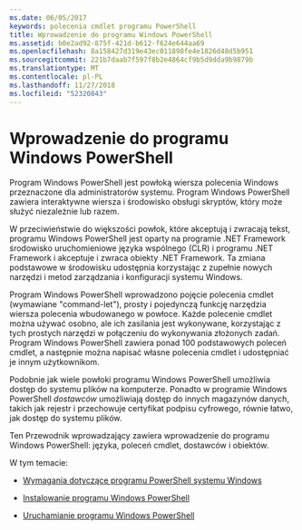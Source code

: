 ```yaml
---
ms.date: 06/05/2017
keywords: polecenia cmdlet programu PowerShell
title: Wprowadzenie do programu Windows PowerShell
ms.assetid: b0e2ad92-875f-421d-b612-f624e644aa69
ms.openlocfilehash: 8a158427d319e43ec011898fe4e1826d48d5b951
ms.sourcegitcommit: 221b7daab7f597f8b2e4864cf9b5d9dda9b9879b
ms.translationtype: MT
ms.contentlocale: pl-PL
ms.lasthandoff: 11/27/2018
ms.locfileid: "52320843"
---
```

# <a name="getting-started-with-windows-powershell"></a>Wprowadzenie do programu Windows PowerShell
Program Windows PowerShell jest powłoką wiersza polecenia Windows przeznaczone dla administratorów systemu. Program Windows PowerShell zawiera interaktywne wiersza i środowisko obsługi skryptów, który może służyć niezależnie lub razem.

W przeciwieństwie do większości powłok, które akceptują i zwracają tekst, programu Windows PowerShell jest oparty na programie .NET Framework środowisko uruchomieniowe języka wspólnego (CLR) i programu .NET Framework i akceptuje i zwraca obiekty .NET Framework. Ta zmiana podstawowe w środowisku udostępnia korzystając z zupełnie nowych narzędzi i metod zarządzania i konfiguracji systemu Windows.

Program Windows PowerShell wprowadzono pojęcie polecenia cmdlet (wymawiane "command-let"), prosty i pojedynczą funkcję narzędzia wiersza polecenia wbudowanego w powłoce. Każde polecenie cmdlet można używać osobno, ale ich zasilania jest wykonywane, korzystając z tych prostych narzędzi w połączeniu do wykonywania złożonych zadań. Program Windows PowerShell zawiera ponad 100 podstawowych poleceń cmdlet, a następnie można napisać własne polecenia cmdlet i udostępniać je innym użytkownikom.

Podobnie jak wiele powłoki programu Windows PowerShell umożliwia dostęp do systemu plików na komputerze. Ponadto w programie Windows PowerShell *dostawców* umożliwiają dostęp do innych magazynów danych, takich jak rejestr i przechowuje certyfikat podpisu cyfrowego, równie łatwo, jak dostęp do systemu plików.

Ten Przewodnik wprowadzający zawiera wprowadzenie do programu Windows PowerShell: języka, poleceń cmdlet, dostawców i obiektów.

W tym temacie:

- [Wymagania dotyczące programu PowerShell systemu Windows](../setup/Windows-PowerShell-System-Requirements.md)

- [Instalowanie programu Windows PowerShell](../setup/Installing-Windows-PowerShell.md)

- [Uruchamianie programu Windows PowerShell](../setup/Starting-Windows-PowerShell.md)
